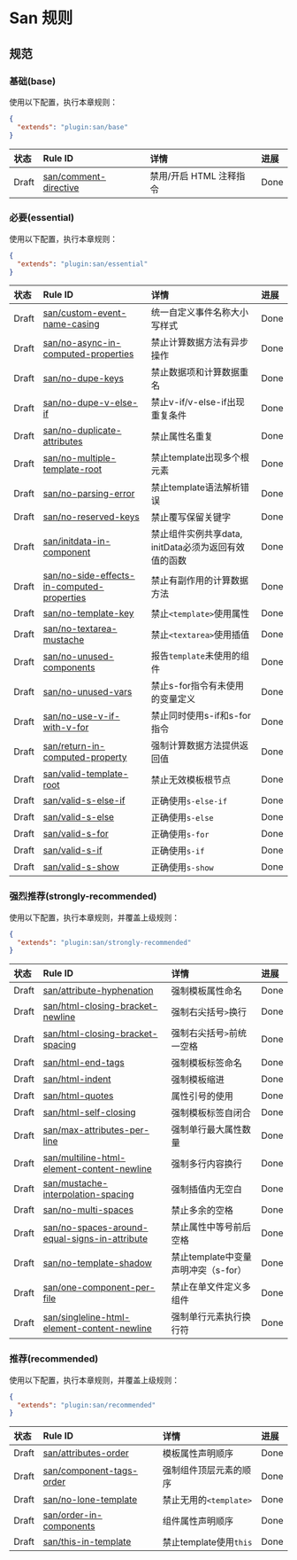 # San 规则

## 规范

### 基础(base)
使用以下配置，执行本章规则：

```json
{
  "extends": "plugin:san/base"
}
```

|状态| Rule ID | 详情 | 进展 |
|:---|:------------|:------------|:---|
| Draft | [san/comment-directive](./rules/comment-directive.md) | 禁用/开启 HTML 注释指令 |Done|

### 必要(essential)

使用以下配置，执行本章规则：

```json
{
  "extends": "plugin:san/essential"
}
```

|状态| Rule ID | 详情 | 进展 |
|:---|:------------|:------------|:---|
| Draft | [san/custom-event-name-casing](./rules/custom-event-name-casing.md) | 统一自定义事件名称大小写样式 |Done|
| Draft | [san/no-async-in-computed-properties](./rules/no-async-in-computed-properties.md) | 禁止计算数据方法有异步操作 |Done|
| Draft | [san/no-dupe-keys](./rules/no-dupe-keys.md) | 禁止数据项和计算数据重名 |Done|
| Draft | [san/no-dupe-v-else-if](./rules/no-dupe-v-else-if.md) | 禁止v-if/v-else-if出现重复条件 |Done|
| Draft | [san/no-duplicate-attributes](./rules/no-duplicate-attributes.md) | 禁止属性名重复 |Done|
| Draft | [san/no-multiple-template-root](./rules/no-multiple-template-root.md) | 禁止template出现多个根元素 |Done|
| Draft | [san/no-parsing-error](./rules/no-parsing-error.md) | 禁止template语法解析错误 | Done |
| Draft | [san/no-reserved-keys](./rules/no-reserved-keys.md) | 禁止覆写保留关键字 | Done |
| Draft | [san/initdata-in-component](./rules/initdata-in-component.md) | 禁止组件实例共享data, initData必须为返回有效值的函数 | Done |
| Draft | [san/no-side-effects-in-computed-properties](./rules/no-side-effects-in-computed-properties.md) | 禁止有副作用的计算数据方法 | Done |
| Draft | [san/no-template-key](./rules/no-template-key.md) | 禁止`<template>`使用属性 | Done |
| Draft | [san/no-textarea-mustache](./rules/no-textarea-mustache.md) | 禁止`<textarea>`使用插值 | Done |
| Draft | [san/no-unused-components](./rules/no-unused-components.md) | 报告`template`未使用的组件 | Done |
| Draft | [san/no-unused-vars](./rules/no-unused-vars.md) | 禁止s-for指令有未使用的变量定义 | Done |
| Draft | [san/no-use-v-if-with-v-for](./rules/no-use-v-if-with-v-for.md) | 禁止同时使用s-if和s-for指令 | Done |
| Draft | [san/return-in-computed-property](./rules/return-in-computed-property.md) | 强制计算数据方法提供返回值 | Done |
| Draft | [san/valid-template-root](./rules/valid-template-root.md) | 禁止无效模板根节点 | Done |
| Draft | [san/valid-s-else-if](./rules/valid-s-else-if.md) | 正确使用`s-else-if`  | Done |
| Draft | [san/valid-s-else](./rules/valid-s-else.md) | 正确使用`s-else` | Done |
| Draft | [san/valid-s-for](./rules/valid-s-for.md) | 正确使用`s-for` | Done |
| Draft | [san/valid-s-if](./rules/valid-s-if.md) | 正确使用`s-if` | Done |
| Draft | [san/valid-s-show](./rules/valid-s-show.md) | 正确使用`s-show` | Done |

### 强烈推荐(strongly-recommended)

使用以下配置，执行本章规则，并覆盖上级规则：

```json
{
  "extends": "plugin:san/strongly-recommended"
}
```

|状态| Rule ID | 详情 | 进展 |
|:---|:------------|:------------|:---|
| Draft | [san/attribute-hyphenation](./rules/attribute-hyphenation.md) | 强制模板属性命名 |Done|
| Draft | [san/html-closing-bracket-newline](./rules/html-closing-bracket-newline.md) | 强制右尖括号`>`换行 |Done|
| Draft | [san/html-closing-bracket-spacing](./rules/html-closing-bracket-spacing.md) | 强制右尖括号`>`前统一空格 |Done|
| Draft | [san/html-end-tags](./rules/html-end-tags.md) | 强制模板标签命名 |Done|
| Draft | [san/html-indent](./rules/html-indent.md) | 强制模板缩进 |Done|
| Draft | [san/html-quotes](./rules/html-quotes.md) | 属性引号的使用 | Done |
| Draft | [san/html-self-closing](./rules/html-self-closing.md) | 强制模板标签自闭合 |Done|
| Draft | [san/max-attributes-per-line](./rules/max-attributes-per-line.md) | 强制单行最大属性数量 |Done|
| Draft | [san/multiline-html-element-content-newline](./rules/multiline-html-element-content-newline.md) | 强制多行内容换行 |Done|
| Draft | [san/mustache-interpolation-spacing](./rules/mustache-interpolation-spacing.md) | 强制插值内无空白 |Done|
| Draft | [san/no-multi-spaces](./rules/no-multi-spaces.md) | 禁止多余的空格 |Done|
| Draft | [san/no-spaces-around-equal-signs-in-attribute](./rules/no-spaces-around-equal-signs-in-attribute.md) | 禁止属性中等号前后空格 |Done|
| Draft | [san/no-template-shadow](./rules/no-template-shadow.md) | 禁止template中变量声明冲突（s-for） |Done|
| Draft | [san/one-component-per-file](./rules/one-component-per-file.md) | 禁止在单文件定义多组件 |Done|
| Draft | [san/singleline-html-element-content-newline](./rules/singleline-html-element-content-newline.md) | 强制单行元素执行换行符 |Done|

### 推荐(recommended)

使用以下配置，执行本章规则，并覆盖上级规则：

```json
{
  "extends": "plugin:san/recommended"
}
```

|状态| Rule ID | 详情 | 进展 |
|:---|:------------|:------------|:---|
| Draft | [san/attributes-order](./rules/attributes-order.md) | 模板属性声明顺序 | Done |
| Draft | [san/component-tags-order](./rules/component-tags-order.md) | 强制组件顶层元素的顺序 | Done |
| Draft | [san/no-lone-template](./rules/no-lone-template.md) | 禁止无用的`<template>` | Done |
| Draft | [san/order-in-components](./rules/order-in-components.md) | 组件属性声明顺序 | Done |
| Draft | [san/this-in-template](./rules/this-in-template.md) | 禁止template使用`this` | Done |

